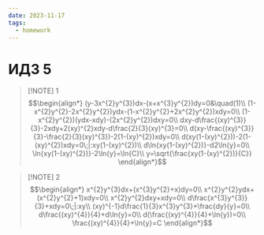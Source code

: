 ```yaml
---
date: 2023-11-17
tags:
  - homework
---
```


# ИДЗ 5

> [!NOTE] 1
> $$\begin{align*}
(y-3x^{2}y^{3})dx-(x+x^{3}y^{2})dy=0&\quad(1)\\
(1-x^{2}y^{2}-2x^{2}y^{2})ydx-(1-x^{2}y^{2}+2x^{2}y^{2})xdy=0\\
(1-x^{2}y^{2})(ydx-xdy)-(2x^{2}y^{2})dxy=0\\
dxy-d\frac{(xy)^{3}}{3}-2xdy+2(xy)^{2}xdy-d\frac{2}{3}(xy)^{3}=0\\
d(xy-\frac{(xy)^{3}}{3}-\frac{2}{3}(xy)^{3})-2(1-(xy)^{2})xdy=0\\
d(xy(1-(xy)^{2}))-2(1-(xy)^{2})xdy=0\;|:xy(1-(xy)^{2})\\
d\ln{xy(1-(xy)^{2})}-d2\ln{y}=0\\
\ln{xy(1-(xy)^{2})}-2\ln{y}=\ln{C}\\
y=\sqrt{\frac{xy(1-(xy)^{2})}{C}}
\end{align*}$$


> [!NOTE] 2
> $$\begin{align*}
x^{2}y^{3}dx+(x^{3}y^{2}+x)dy=0\\
x^{2}y^{2}ydx+(x^{2}y^{2}+1)xdy=0\\
x^{2}y^{2}dxy+xdy=0\\
d\frac{x^{3}y^{3}}{3}+xdy=0\;|:xy\\
(xy)^{-1}d\frac{1}{3}x^{3}y^{3}+\frac{dy}{y}=0\\
d\frac{(xy)^{4}}{4}+d\ln{y}=0\\
d(\frac{(xy)^{4}}{4}+\ln{y})=0\\
\frac{(xy)^{4}}{4}+\ln{y}=C
\end{align*}$$

